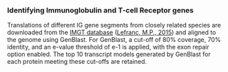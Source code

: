 ### Identifying Immunoglobulin and T-cell Receptor genes

Translations of different IG gene segments from closely related species are downloaded from the [IMGT database](https://www.imgt.org/) ([Lefranc, M.P., 2015](https://academic.oup.com/nar/article/43/D1/D413/2436677)) and aligned to the genome using GenBlast. For GenBlast, a cut-off of 80% coverage, 70% identity, and an e-value threshold of e-1 is applied, with the exon repair option enabled. The top 10 transcript models generated by GenBlast for each protein meeting these cut-offs are retained.

